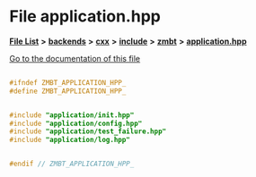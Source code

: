 

# File application.hpp

[**File List**](files.md) **>** [**backends**](dir_e0e3bad64fbfd08934d555b945409197.md) **>** [**cxx**](dir_2a0640ff8f8d193383b3226ce9e70e40.md) **>** [**include**](dir_33cabc3ab2bb40d6ea24a24cae2f30b8.md) **>** [**zmbt**](dir_2115e3e51895e4107b806d6d2319263e.md) **>** [**application.hpp**](application_8hpp.md)

[Go to the documentation of this file](application_8hpp.md)


```C++

#ifndef ZMBT_APPLICATION_HPP_
#define ZMBT_APPLICATION_HPP_


#include "application/init.hpp"
#include "application/config.hpp"
#include "application/test_failure.hpp"
#include "application/log.hpp"


#endif // ZMBT_APPLICATION_HPP_
```


